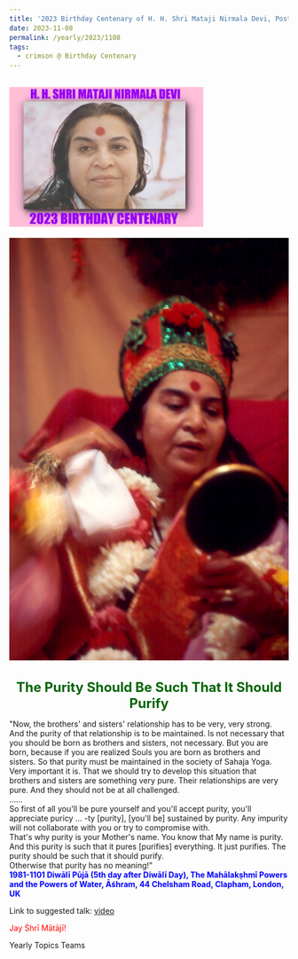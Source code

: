 ```yaml
---
title: '2023 Birthday Centenary of H. H. Shri Mataji Nirmala Devi, Post 32'
date: 2023-11-08
permalink: /yearly/2023/1108
tags:
  - crimson @ Birthday Centenary
---
```


<br>
<div style="text-align: left"><img src="/images/100Years.jpg" width="350" /></div><br>

<div style="text-align: center"><img src="/images/image1274_Photo_credit_Ray_Harris.jpg" /></div>

<br>
<p style="color:DarkGreen; text-align:center">
<font size="+2"><b>The Purity Should Be Such That It Should Purify</b><br></font>
</p>

<p>
"Now, the brothers' and sisters' relationship has to be very, very strong. And the purity of that relationship is to be maintained. Is not necessary that you should be born as brothers and sisters, not necessary. But you are born, because if you are realized Souls you are born as brothers and sisters. So that purity must be maintained in the society of Sahaja Yoga. Very important it is. That we should try to develop this situation that brothers and sisters are something very pure. Their relationships are very pure. And they should not be at all challenged.<br>
......<br>
So first of all you'll be pure yourself and you'll accept purity, you'll appreciate puricy ... -ty [purity], [you'll be] sustained by purity. Any impurity will not collaborate with you or try to compromise with.<br>
That's why purity is your Mother's name. You know that My name is purity.<br>
And this purity is such that it pures [purifies] everything. It just purifies. The purity should be such that it should purify.<br>
Otherwise that purity has no meaning!"<br>
<font color="blue"><b>1981-1101 Diwālī Pūjā (5th day after Diwālī Day), The Mahālakṣhmī Powers and the Powers of Water, Āśhram, 44 Chelsham Road, Clapham, London, UK</b></font><br>
</p>

Link to suggested talk: <a href="https://vimeo.com/70673229"> video</a><br>

<p style="color:red;">Jay Śhrī Mātājī!<br></p>

<p>Yearly Topics Teams</p>